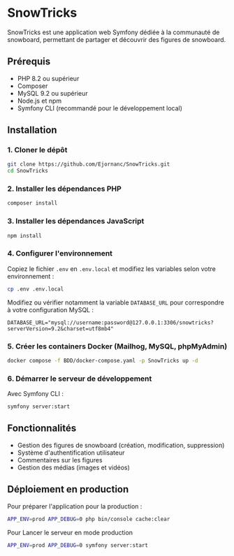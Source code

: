 # SnowTricks

SnowTricks est une application web Symfony dédiée à la communauté de snowboard, permettant de partager et découvrir des figures de snowboard.

## Prérequis

- PHP 8.2 ou supérieur
- Composer
- MySQL 9.2 ou supérieur
- Node.js et npm
- Symfony CLI (recommandé pour le développement local)

## Installation

### 1. Cloner le dépôt

```bash
git clone https://github.com/Ejornanc/SnowTricks.git
cd SnowTricks
```

### 2. Installer les dépendances PHP

```bash
composer install
```

### 3. Installer les dépendances JavaScript

```bash
npm install
```

### 4. Configurer l'environnement

Copiez le fichier `.env` en `.env.local` et modifiez les variables selon votre environnement :

```bash
cp .env .env.local
```

Modifiez ou vérifier notamment la variable `DATABASE_URL` pour correspondre à votre configuration MySQL :

```
DATABASE_URL="mysql://username:password@127.0.0.1:3306/snowtricks?serverVersion=9.2&charset=utf8mb4"
```

### 5. Créer les containers Docker (Mailhog, MySQL, phpMyAdmin)

```bash
docker compose -f BDD/docker-compose.yaml -p SnowTricks up -d
```

### 6. Démarrer le serveur de développement

Avec Symfony CLI :

```bash
symfony server:start
```

## Fonctionnalités

- Gestion des figures de snowboard (création, modification, suppression)
- Système d'authentification utilisateur
- Commentaires sur les figures
- Gestion des médias (images et vidéos)


## Déploiement en production

Pour préparer l'application pour la production :

```bash
APP_ENV=prod APP_DEBUG=0 php bin/console cache:clear
```
Pour Lancer le serveur en mode production
```bash
APP_ENV=prod APP_DEBUG=0 symfony server:start
```
